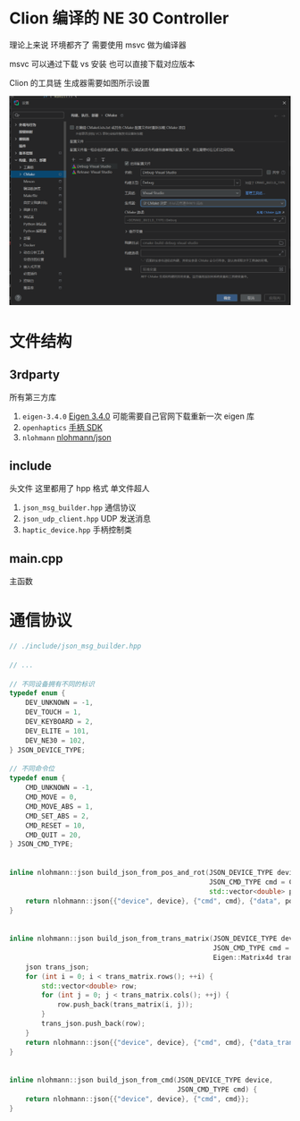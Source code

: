 # Clion 编译的 NE 30 Controller

理论上来说 环境都齐了 需要使用 msvc 做为编译器

msvc 可以通过下载 vs 安装 也可以直接下载对应版本

Clion 的工具链 生成器需要如图所示设置

![img.png](imgs/clion.png)

# 文件结构

## 3rdparty

所有第三方库

1. `eigen-3.4.0` [Eigen 3.4.0](https://eigen.tuxfamily.org/index.php?title=Main_Page) 可能需要自己官网下载重新一次 eigen 库
2. `openhaptics` [手柄 SDK](https://support.3dsystems.com/s/article/OpenHaptics-for-Windows-Developer-Edition-v35?language=en_US)
3. `nlohmann` [nlohmann/json](https://github.com/nlohmann/json)

## include

头文件 这里都用了 hpp 格式 单文件超人

1. `json_msg_builder.hpp` 通信协议
2. `json_udp_client.hpp` UDP 发送消息
3. `haptic_device.hpp` 手柄控制类

## main.cpp

主函数


# 通信协议

```cpp
// ./include/json_msg_builder.hpp

// ...

// 不同设备拥有不同的标识
typedef enum {
    DEV_UNKNOWN = -1,
    DEV_TOUCH = 1,
    DEV_KEYBOARD = 2,
    DEV_ELITE = 101,
    DEV_NE30 = 102,
} JSON_DEVICE_TYPE;

// 不同命令位
typedef enum {
    CMD_UNKNOWN = -1,
    CMD_MOVE = 0,
    CMD_MOVE_ABS = 1,
    CMD_SET_ABS = 2,
    CMD_RESET = 10,
    CMD_QUIT = 20,
} JSON_CMD_TYPE;


inline nlohmann::json build_json_from_pos_and_rot(JSON_DEVICE_TYPE device,
                                                  JSON_CMD_TYPE cmd = CMD_MOVE,
                                                  std::vector<double> pos_and_rot = {0}) {
    return nlohmann::json{{"device", device}, {"cmd", cmd}, {"data", pos_and_rot}};
}


inline nlohmann::json build_json_from_trans_matrix(JSON_DEVICE_TYPE device,
                                                   JSON_CMD_TYPE cmd = CMD_MOVE,
                                                   Eigen::Matrix4d trans_matrix = Eigen::Matrix4d::Identity()) {
    json trans_json;
    for (int i = 0; i < trans_matrix.rows(); ++i) {
        std::vector<double> row;
        for (int j = 0; j < trans_matrix.cols(); ++j) {
            row.push_back(trans_matrix(i, j));
        }
        trans_json.push_back(row);
    }
    return nlohmann::json{{"device", device}, {"cmd", cmd}, {"data_trans", trans_json}};
}


inline nlohmann::json build_json_from_cmd(JSON_DEVICE_TYPE device,
                                          JSON_CMD_TYPE cmd) {
    return nlohmann::json{{"device", device}, {"cmd", cmd}};
}
```
